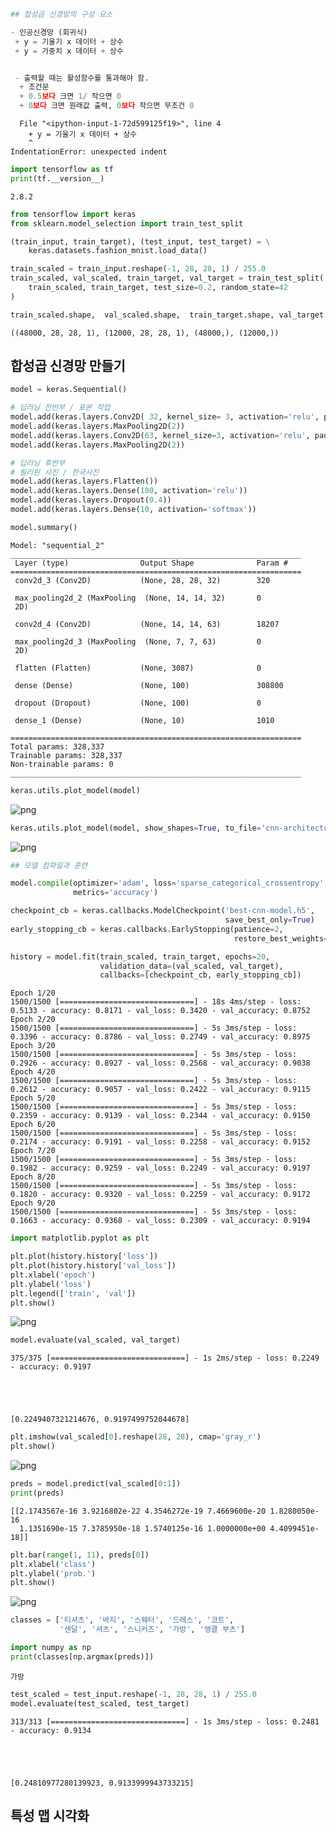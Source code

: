 ```python
## 합성곱 신경망의 구성 요소

- 인공신경망 (회귀식)
 + y = 기울기 x 데이터 + 상수
 + y = 가중치 x 데이터 + 상수


 - 출력할 때는 활성함수를 통과해야 함.
  + 조건문
  + 0.5보다 크면 1/ 작으면 0
  + 0보다 크면 원래값 출력, 0보다 작으면 무조건 0 
```


      File "<ipython-input-1-72d599125f19>", line 4
        + y = 기울기 x 데이터 + 상수
        ^
    IndentationError: unexpected indent
    



```python
import tensorflow as tf
print(tf.__version__)
```

    2.8.2
    


```python
from tensorflow import keras
from sklearn.model_selection import train_test_split

(train_input, train_target), (test_input, test_target) = \
    keras.datasets.fashion_mnist.load_data()

train_scaled = train_input.reshape(-1, 28, 28, 1) / 255.0
train_scaled, val_scaled, train_target, val_target = train_test_split( 
    train_scaled, train_target, test_size=0.2, random_state=42
)

train_scaled.shape,  val_scaled.shape,  train_target.shape, val_target.shape
```




    ((48000, 28, 28, 1), (12000, 28, 28, 1), (48000,), (12000,))



## 합성곱 신경망 만들기


```python
model = keras.Sequential()

# 딥러닝 전반부 / 표본 작업
model.add(keras.layers.Conv2D( 32, kernel_size= 3, activation='relu', padding='same', input_shape=(28,28,1)))
model.add(keras.layers.MaxPooling2D(2))
model.add(keras.layers.Conv2D(63, kernel_size=3, activation='relu', padding='same'))
model.add(keras.layers.MaxPooling2D(2))

# 딥러닝 후반부
# 필리핀 사진 / 한국사진
model.add(keras.layers.Flatten())
model.add(keras.layers.Dense(100, activation='relu'))
model.add(keras.layers.Dropout(0.4))
model.add(keras.layers.Dense(10, activation='softmax'))
```


```python
model.summary()
```

    Model: "sequential_2"
    _________________________________________________________________
     Layer (type)                Output Shape              Param #   
    =================================================================
     conv2d_3 (Conv2D)           (None, 28, 28, 32)        320       
                                                                     
     max_pooling2d_2 (MaxPooling  (None, 14, 14, 32)       0         
     2D)                                                             
                                                                     
     conv2d_4 (Conv2D)           (None, 14, 14, 63)        18207     
                                                                     
     max_pooling2d_3 (MaxPooling  (None, 7, 7, 63)         0         
     2D)                                                             
                                                                     
     flatten (Flatten)           (None, 3087)              0         
                                                                     
     dense (Dense)               (None, 100)               308800    
                                                                     
     dropout (Dropout)           (None, 100)               0         
                                                                     
     dense_1 (Dense)             (None, 10)                1010      
                                                                     
    =================================================================
    Total params: 328,337
    Trainable params: 328,337
    Non-trainable params: 0
    _________________________________________________________________
    


```python
keras.utils.plot_model(model)
```




    
![png](output_6_0.png)
    




```python
keras.utils.plot_model(model, show_shapes=True, to_file='cnn-architecture.png', dpi=300)
```




    
![png](output_7_0.png)
    




```python
## 모델 컴파일과 훈련
```


```python
model.compile(optimizer='adam', loss='sparse_categorical_crossentropy', 
              metrics='accuracy')

checkpoint_cb = keras.callbacks.ModelCheckpoint('best-cnn-model.h5', 
                                                save_best_only=True)
early_stopping_cb = keras.callbacks.EarlyStopping(patience=2,
                                                  restore_best_weights=True)

history = model.fit(train_scaled, train_target, epochs=20,
                    validation_data=(val_scaled, val_target),
                    callbacks=[checkpoint_cb, early_stopping_cb])
```

    Epoch 1/20
    1500/1500 [==============================] - 18s 4ms/step - loss: 0.5133 - accuracy: 0.8171 - val_loss: 0.3420 - val_accuracy: 0.8752
    Epoch 2/20
    1500/1500 [==============================] - 5s 3ms/step - loss: 0.3396 - accuracy: 0.8786 - val_loss: 0.2749 - val_accuracy: 0.8975
    Epoch 3/20
    1500/1500 [==============================] - 5s 3ms/step - loss: 0.2926 - accuracy: 0.8927 - val_loss: 0.2568 - val_accuracy: 0.9038
    Epoch 4/20
    1500/1500 [==============================] - 5s 3ms/step - loss: 0.2612 - accuracy: 0.9057 - val_loss: 0.2422 - val_accuracy: 0.9115
    Epoch 5/20
    1500/1500 [==============================] - 5s 3ms/step - loss: 0.2359 - accuracy: 0.9139 - val_loss: 0.2344 - val_accuracy: 0.9150
    Epoch 6/20
    1500/1500 [==============================] - 5s 3ms/step - loss: 0.2174 - accuracy: 0.9191 - val_loss: 0.2258 - val_accuracy: 0.9152
    Epoch 7/20
    1500/1500 [==============================] - 5s 3ms/step - loss: 0.1982 - accuracy: 0.9259 - val_loss: 0.2249 - val_accuracy: 0.9197
    Epoch 8/20
    1500/1500 [==============================] - 5s 3ms/step - loss: 0.1820 - accuracy: 0.9320 - val_loss: 0.2259 - val_accuracy: 0.9172
    Epoch 9/20
    1500/1500 [==============================] - 5s 3ms/step - loss: 0.1663 - accuracy: 0.9368 - val_loss: 0.2309 - val_accuracy: 0.9194
    


```python
import matplotlib.pyplot as plt
```


```python
plt.plot(history.history['loss'])
plt.plot(history.history['val_loss'])
plt.xlabel('epoch')
plt.ylabel('loss')
plt.legend(['train', 'val'])
plt.show()
```


    
![png](output_11_0.png)
    



```python
model.evaluate(val_scaled, val_target)
```

    375/375 [==============================] - 1s 2ms/step - loss: 0.2249 - accuracy: 0.9197
    




    [0.2249407321214676, 0.9197499752044678]




```python
plt.imshow(val_scaled[0].reshape(28, 28), cmap='gray_r')
plt.show()
```


    
![png](output_13_0.png)
    



```python
preds = model.predict(val_scaled[0:1])
print(preds)
```

    [[2.1743567e-16 3.9216802e-22 4.3546272e-19 7.4669600e-20 1.8280050e-16
      1.1351690e-15 7.3785950e-18 1.5740125e-16 1.0000000e+00 4.4099451e-18]]
    


```python
plt.bar(range(1, 11), preds[0])
plt.xlabel('class')
plt.ylabel('prob.')
plt.show()
```


    
![png](output_15_0.png)
    



```python
classes = ['티셔츠', '바지', '스웨터', '드레스', '코트',
           '샌달', '셔츠', '스니커즈', '가방', '앵클 부츠']
```


```python
import numpy as np
print(classes[np.argmax(preds)])
```

    가방
    


```python
test_scaled = test_input.reshape(-1, 28, 28, 1) / 255.0
model.evaluate(test_scaled, test_target)
```

    313/313 [==============================] - 1s 3ms/step - loss: 0.2481 - accuracy: 0.9134
    




    [0.24810977280139923, 0.9133999943733215]



## 특성 맵 시각화


```python

```
